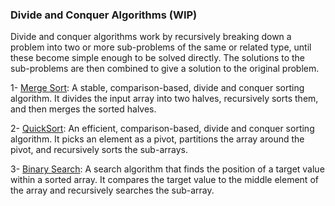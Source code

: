 ### Divide and Conquer Algorithms (WIP)

Divide and conquer algorithms work by recursively breaking down a problem into two or more sub-problems of the same or related type, until these become simple enough to be solved directly. The solutions to the sub-problems are then combined to give a solution to the original problem.

1- [Merge Sort](./merge-sort.md): A stable, comparison-based, divide and conquer sorting algorithm. It divides the input array into two halves, recursively sorts them, and then merges the sorted halves.

2- [QuickSort](./quick-sort.md): An efficient, comparison-based, divide and conquer sorting algorithm. It picks an element as a pivot, partitions the array around the pivot, and recursively sorts the sub-arrays.

3- [Binary Search](./binary-search.md): A search algorithm that finds the position of a target value within a sorted array. It compares the target value to the middle element of the array and recursively searches the sub-array.